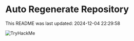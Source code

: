 # Auto Regenerate Repository

This README was last updated: 2024-12-04 22:29:58

 ![TryHackMe](https://tryhackme.com/badge/533634)